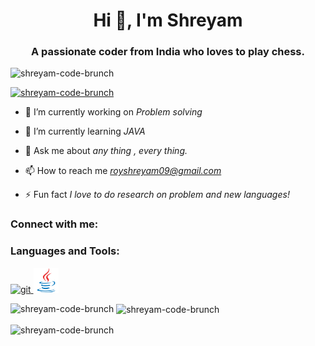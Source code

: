 <h1 align="center">Hi 👋, I'm Shreyam</h1>
<h3 align="center">A passionate coder from India who loves to play chess.</h3>

<p align="left"> <img src="https://komarev.com/ghpvc/?username=shreyam-code-brunch&label=Profile%20views&color=0e75b6&style=flat" alt="shreyam-code-brunch" /> </p>

<p align="left"> <a href="https://github.com/ryo-ma/github-profile-trophy"><img src="https://github-profile-trophy.vercel.app/?username=shreyam-code-brunch" alt="shreyam-code-brunch" /></a> </p>

- 🔭 I’m currently working on *Problem solving*

- 🌱 I’m currently learning *JAVA*

- 💬 Ask me about *any thing , every thing.*

- 📫 How to reach me *royshreyam09@gmail.com*

- ⚡ Fun fact *I love to do research on problem and new languages!*

<h3 align="left">Connect with me:</h3>
<p align="left">
</p>

<h3 align="left">Languages and Tools:</h3>
<p align="left"> <a href="https://git-scm.com/" target="_blank" rel="noreferrer"> <img src="https://www.vectorlogo.zone/logos/git-scm/git-scm-icon.svg" alt="git" width="40" height="40"/> </a> <a href="https://www.java.com" target="_blank" rel="noreferrer"> <img src="https://raw.githubusercontent.com/devicons/devicon/master/icons/java/java-original.svg" alt="java" width="40" height="40"/> </a> </p>

<p><img align="left" src="https://github-readme-stats.vercel.app/api/top-langs?username=shreyam-code-brunch&show_icons=true&locale=en&layout=compact" alt="shreyam-code-brunch" /></p>

<p>&nbsp;<img align="center" src="https://github-readme-stats.vercel.app/api?username=shreyam-code-brunch&show_icons=true&locale=en" alt="shreyam-code-brunch" /></p>

<p><img align="center" src="https://github-readme-streak-stats.herokuapp.com/?user=shreyam-code-brunch&" alt="shreyam-code-brunch" /></p>
